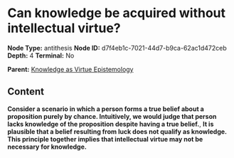 # Can knowledge be acquired without intellectual virtue?

**Node Type:** antithesis
**Node ID:** d7f4eb1c-7021-44d7-b9ca-62ac1d472ceb
**Depth:** 4
**Terminal:** No

**Parent:** [Knowledge as Virtue Epistemology](knowledge-as-virtue-epistemology-synthesis-6a76a333-b846-4179-b4bd-c16c0dfce373.md)

## Content

**Consider a scenario in which a person forms a true belief about a proposition purely by chance. Intuitively, we would judge that person lacks knowledge of the proposition despite having a true belief.**, **It is plausible that a belief resulting from luck does not qualify as knowledge. This principle together implies that intellectual virtue may not be necessary for knowledge.**
